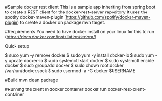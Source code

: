 #Sample docker rest client
This is a sample app inheriting from spring boot to create a REST client for the docker-rest-server repository
It uses the spotify docker-maven-plugin (https://github.com/spotify/docker-maven-plugin) to create a docker on package mvn target.

#Requirements
You need to have docker install on your linux for this to run (https://docs.docker.com/installation/fedora/)

Quick setup

$ sudo yum -y remove docker
$ sudo yum -y install docker-io
$ sudo yum -y update docker-io
$ sudo systemctl start docker
$ sudo systemctl enable docker
$ sudo groupadd docker
$ sudo chown root:docker /var/run/docker.sock
$ sudo usermod -a -G docker $USERNAME

#Build
mvn clean package

#Running the client in docker container
docker run docker-rest-client-container